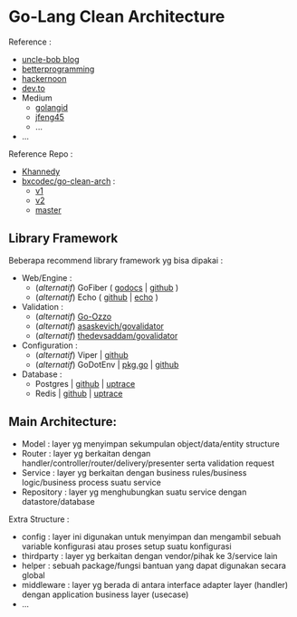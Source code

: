 # Go-Lang Clean Architecture
Reference : 
- [uncle-bob blog](https://blog.cleancoder.com/uncle-bob/2012/08/13/the-clean-architecture.html)
- [betterprogramming](https://betterprogramming.pub/the-clean-architecture-beginners-guide-e4b7058c1165)
- [hackernoon](https://hackernoon.com/creating-clean-architecture-using-golang-9h5i3wgr)
- [dev.to](https://dev.to/bmf_san/dive-to-clean-architecture-with-golang-cd4)
- Medium 
  - [golangid](https://medium.com/golangid/mencoba-golang-clean-architecture-c2462f355f41)
  - [jfeng45](https://medium.com/@jfeng45/go-microservice-with-clean-architecture-a08fa916a5db)
  - ...
- ...
 
Reference Repo :
- [Khannedy](https://github.com/khannedy/golang-clean-architecture)
- [bxcodec/go-clean-arch](https://github.com/bxcodec/go-clean-arch) :
  - [v1](https://github.com/bxcodec/go-clean-arch/tree/v1)
  - [v2](https://github.com/bxcodec/go-clean-arch/tree/v2)
  - [master](https://github.com/bxcodec/go-clean-arch)

## Library Framework
Beberapa recommend library framework yg bisa dipakai :
- Web/Engine : 
  - (*alternatif*) GoFiber ( [godocs](https://docs.gofiber.io/) | [github](https://github.com/gofiber/fiber) )
  - (*alternatif*) Echo ( [github](https://github.com/labstack/echo) | [echo](https://echo.labstack.com/) )
- Validation : 
  - (*alternatif*) [Go-Ozzo](https://github.com/go-ozzo)
  - (*alternatif*) [asaskevich/govalidator](https://github.com/asaskevich/govalidator)
  - (*alternatif*) [thedevsaddam/govalidator](https://github.com/thedevsaddam/govalidator)
- Configuration : 
  - (*alternatif*) Viper | [github](https://github.com/spf13/viper)
  - (*alternatif*) GoDotEnv | [pkg.go](https://pkg.go.dev/github.com/joho/godotenv) | [github](https://github.com/joho/godotenv)
- Database : 
  - Postgres | [github](https://github.com/go-pg/pg) | [uptrace](https://pg.uptrace.dev/)
  - Redis | [github](https://github.com/go-redis/redis) | [uptrace](https://redis.uptrace.dev/)
  
## Main Architecture:
- Model : layer yg menyimpan sekumpulan object/data/entity structure
- Router : layer yg berkaitan dengan handler/controller/router/delivery/presenter serta validation request
- Service : layer yg berkaitan dengan business rules/business logic/business process suatu service
- Repository : layer yg menghubungkan suatu service dengan datastore/database

Extra Structure :
- config : layer ini digunakan untuk menyimpan dan mengambil sebuah variable konfigurasi atau proses setup suatu konfigurasi
- thirdparty : layer yg berkaitan dengan vendor/pihak ke 3/service lain
- helper : sebuah package/fungsi bantuan yang dapat digunakan secara global
- middleware : layer yg berada di antara interface adapter layer (handler) dengan application business layer (usecase)
- ...
